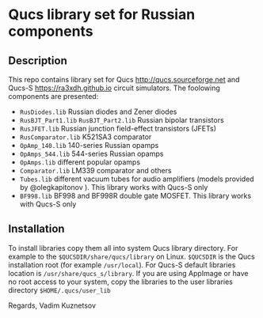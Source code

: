 # Qucs library set for Russian components

## Description

This repo contains library set for Qucs http://qucs.sourceforge.net and Qucs-S https://ra3xdh.github.io circuit simulators. The foolowing components are presented:

 - `RusDiodes.lib` Russian diodes and Zener diodes
 - `RusBJT_Part1.lib` `RusBJT_Part2.lib` Russian bipolar transistors
 - `RusJFET.lib` Russian junction field-effect transistors (JFETs)
 - `RusComparator.lib` K521SA3 comparator
 - `OpAmp_140.lib` 140-series Russian opamps
 - `OpAmps_544.lib` 544-series Russian opamps
 - `OpAmps.lib` different popular opamps
 - `Comparator.lib` LM339 comparator and others
 - `Tubes.lib` different vacuum tubes for audio amplifiers (models provided by @olegkapitonov ). This library works with Qucs-S only
 - `BF998.lib` BF998 and BF998R double gate MOSFET. This library works with Qucs-S only

## Installation

To install libraries copy them all into system Qucs library directory. For example to the `$QUCSDIR/share/qucs/library` on Linux. `$QUCSDIR` is the Qucs installation root (for example `/usr/local`). For Qucs-S default libraries location is `/usr/share/qucs_s/library`. If you are using AppImage or have no root access to your system, copy the libraries to the user libraries directory `$HOME/.qucs/user_lib`

Regards, 
Vadim Kuznetsov

